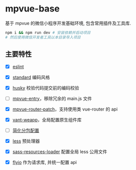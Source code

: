 # mpvue-base
基于 mpvue 的微信小程序开发基础环境, 包含常用插件及工具库.

``` sh
npm i && npm run dev # 安装依赖并启动项目
# 然后使用微信开发者工具以本目录导入项目
```

## 主要特性
- [x] [eslint](https://eslint.org/demo)
- [x] [standard](https://github.com/standard/standard) 编码风格
- [x] [husky](https://github.com/typicode/husky) 校验代码提交前的编码校验
- [ ] [mpvue-entry](https://github.com/F-loat/mpvue-entry)，移除冗余的 main.js 文件
- [x] [mpvue-router-patch](https://github.com/F-loat/mpvue-router-patch)，支持使用类 vue-router 的 api
- [x] [vant-weapp](https://github.com/youzan/vant-weapp)，全局配置原生组件库
- [ ] [简化分包配置](https://developers.weixin.qq.com/miniprogram/dev/framework/subpackages/basic.html)
- [x] [less](https://less.bootcss.com/) 预处理器
- [x] [sass-resources-loader](https://github.com/shakacode/sass-resources-loader) 配置全局 less 公用文件
- [x] [flyio](https://www.npmjs.com/package/flyio) 作为请求库, 并统一配置 api


